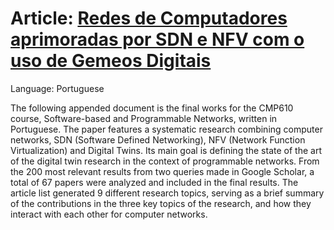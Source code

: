 # Article: [Redes de Computadores aprimoradas por SDN e NFV com o uso de Gemeos Digitais](TF-Paper.pdf)
Language: Portuguese

The following appended document is the final works for the CMP610 course, Software-based and Programmable Networks, written in Portuguese.
The paper features a systematic research combining computer networks, SDN (Software Defined Networking), NFV (Network Function Virtualization) and Digital Twins.
Its main goal is defining the state of the art of the digital twin research in the context of programmable networks.
From the 200 most relevant results from two queries made in Google Scholar, a total of 67 papers were analyzed and included in the final results.
The article list generated 9 different research topics, serving as a brief summary of the contributions in the three key topics of the research, and how they interact with each other for computer networks.
